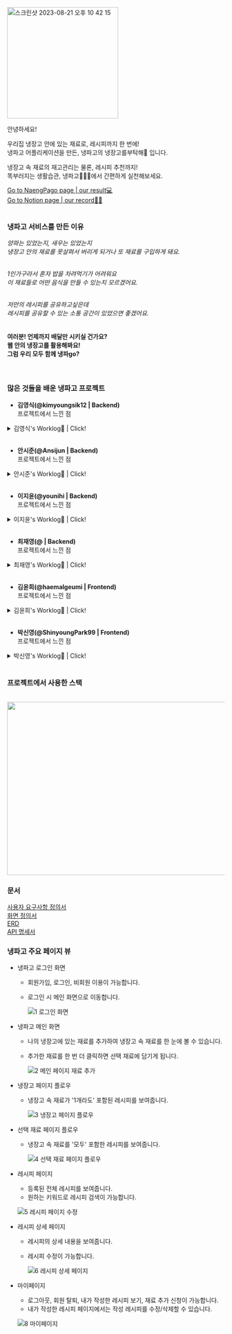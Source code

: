 <img width="257" alt="스크린샷 2023-08-21 오후 10 42 15" src="https://github.com/codestates-seb/seb44_main_035/assets/74245916/723f9f95-b78b-4cae-aeaa-149c8c1b0a04">  

안녕하세요!  
  
우리집 냉장고 안에 있는 재료로, 레시피까지 한 번에!  
냉파고 어플리케이션을 만든, 냉파고의 냉장고를부탁해🍊 입니다.

냉장고 속 재료의 재고관리는 물론, 레시피 추천까지!  
똑부러지는 생활습관, 냉파고🧑🏻‍🍳에서 간편하게 실천해보세요.
  
[Go to NaengPago page | our result💻](https://fridge-pago.site)  
[Go to Notion page | our record✍🏻](https://www.notion.so/codestates/02db1e6453034c68968a4b6070b9239c)
<br>
<br>

### 냉파고 서비스를 만든 이유
  

_양파는 있었는지, 새우는 있었는지_  
_냉장고 안의 재료를 못살펴서 버리게 되거나 또 재료를 구입하게 돼요._  
<br>

_1인가구라서 혼자 밥을 차려먹기가 어려워요_  
_이 재료들로 어떤 음식을 만들 수 있는지 모르겠어요._  
<br>

_저만의 레시피를 공유하고싶은데_  
_레시피를 공유할 수 있는 소통 공간이 있었으면 좋겠어요._  
<br>
<br>
**여러분! 언제까지 배달만 시키실 건가요?**  
**웹 안의 냉장고를 활용해봐요!**    
**그럼 우리 모두 함께 냉파go?**  
<br>
<br>
  
### 많은 것들을 배운 냉파고 프로젝트
- **김영식(@kimyoungsik12 | Backend)**  
프로젝트에서 느낀 점
<details>
<summary>김영식's Worklog📜 | Click!</summary>
<div markdown="3">
<br>

![badge](https://img.shields.io/static/v1?label=Github&message=kimyoungsik12&color=blue&style=for-the-badge&logo=github)  

- **Role** : Team Leader
- **Position** : Back-end
- **Stack** : 
- **Works** :  
  1. 

</div>
</details>
<br>

- **안시준(@Ansijun | Backend)**  
프로젝트에서 느낀 점
<details>
<summary>안시준's Worklog📜 | Click!</summary>
<div markdown="4">
<br>

![badge](https://img.shields.io/static/v1?label=Github&message=hsk9210&color=blue&style=for-the-badge&logo=github)  

- **Role** : 
- **Position** : 
- **Stack** : 
- **Works** :  
  1. 
</div>
</details>
<br>

- **이지윤(@younihi | Backend)**   
프로젝트에서 느낀 점
<details>
<summary>이지윤's Worklog📜 | Click!</summary>
<div markdown="1">
<br>

![badge](https://img.shields.io/static/v1?label=Github&message=younihi&color=blue&style=for-the-badge&logo=github)  

- **Role** : Team Member  
- **Position** : 
- **Stack** : 
- **Works** :  
  1.
</div>
</details>
<br>

- **최재영(@ | Backend)**  
프로젝트에서 느낀 점
<details>
<summary>최재영's Worklog📜 | Click!</summary>
<div markdown="2">
<br>

![badge](https://img.shields.io/static/v1?label=Github&message=xmsl1005&color=blue&style=for-the-badge&logo=github)  

- **Role** :  
- **Position** : 
- **Stack** : 
- **Works** :  
  1.

</div>
</details>
<br>

- **김윤희(@haemalgeumi | Frontend)**  
프로젝트에서 느낀 점
<details>
<summary>김윤희's Worklog📜 | Click!</summary>
<div markdown="2">
<br>

![badge](https://img.shields.io/static/v1?label=Github&message=yeongbba&color=blue&style=for-the-badge&logo=github)  

- **Role** :  
- **Position** : 
- **Stack** : 
- **Works** :  
  1.

</div>
</details>
<br>

- **박신영(@ShinyoungPark99 | Frontend)**  
프로젝트에서 느낀 점
<details>
<summary>박신영's Worklog📜 | Click!</summary>
<div markdown="2">
<br>

![badge](https://img.shields.io/static/v1?label=Github&message=yeongbba&color=blue&style=for-the-badge&logo=github)  

- **Role** :  
- **Position** : 
- **Stack** : 
- **Works** :  
  1.

</div>
</details>
<br>

### 프로젝트에서 사용한 스택  
<br>
<img src="https://github.com/codestates-seb/seb44_main_035/assets/121713161/0fd66e5d-5f40-4c83-93bb-e32f0612b878" width="800" height="400"></img>
<br>

### 문서     
[사용자 요구사항 정의서](https://www.notion.so/codestates/82151966b70c459aaea4b79ce5a64e32)  
[화면 정의서](https://www.figma.com/file/hqiDIBIShFznA0OomtUZOj/%EB%83%89%EC%9E%A5%EA%B3%A0%EB%A5%BC-%EB%B6%80%ED%83%81%ED%95%B4?type=design&node-id=0%3A1&mode=design&t=mkQ38Xeeg3xqQLUk-1)  
[ERD](https://www.erdcloud.com/d/KXpBZrofC9Zie3KsM)  
[API 명세서](https://documenter.getpostman.com/view/26575268/2s946k4qG7)
<br>



### 냉파고 주요 페이지 뷰
- 냉파고 로그인 화면
  - 회원가입, 로그인, 비회원 이용이 가능합니다.
  - 로그인 시 메인 화면으로 이동합니다.  
    
    ![1 로그인 화면](https://github.com/codestates-seb/seb44_main_035/assets/74245916/df098642-1de0-4b18-b961-9bd3701fa4e4)


 
- 냉파고 메인 화면
  - 나의 냉장고에 있는 재료를 추가하여 냉장고 속 재료를 한 눈에 볼 수 있습니다.
  - 추가한 재료를 한 번 더 클릭하면 선택 재료에 담기게 됩니다.  
 
    ![2 메인 페이지 재료 추가](https://github.com/codestates-seb/seb44_main_035/assets/74245916/dc8a1194-341e-4c36-90f5-76ba596a44f6)


 
- 냉장고 페이지 플로우
  - 냉장고 속 재료가 '1개라도' 포함된 레시피를 보여줍니다.  

    ![3 냉장고 페이지 플로우](https://github.com/codestates-seb/seb44_main_035/assets/74245916/b0332361-1a8d-4494-a46f-52d32102500b)
    

 
- 선택 재료 페이지 플로우
  - 냉장고 속 재료를 '모두' 포함한 레시피를 보여줍니다.  
  
    ![4 선택 재료 페이지 플로우](https://github.com/codestates-seb/seb44_main_035/assets/74245916/7a587e59-3492-4e90-baa4-d3aa9c929b3d)


 
- 레시피 페이지
  - 등록된 전체 레시피를 보여줍니다.
  - 원하는 키워드로 레시피 검색이 가능합니다.  
    
  ![5 레시피 페이지 수정](https://github.com/codestates-seb/seb44_main_035/assets/74245916/19100e32-439b-4bab-8f26-5407f8b50235)



- 레시피 상세 페이지
  - 레시피의 상세 내용을 보여줍니다.
  - 레시피 수정이 가능합니다.  
 
    ![6 레시피 상세 페이지](https://github.com/codestates-seb/seb44_main_035/assets/74245916/13d979f0-6155-416c-ab7c-60f44f715070)


 
- 마이페이지
  - 로그아웃, 회원 탈퇴, 내가 작성한 레시피 보기, 재료 추가 신청이 가능합니다.  
  - 내가 작성한 레시피 페이지에서는 작성 레시피를 수정/삭제할 수 있습니다.  
    
  ![8 마이페이지](https://github.com/codestates-seb/seb44_main_035/assets/74245916/c94aa052-2c4d-4be9-ab9d-0b6fcd83a7ec)


